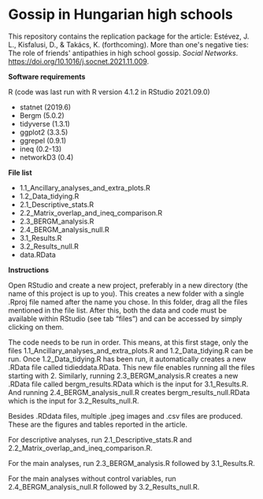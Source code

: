 # Gossip in Hungarian high schools

This repository contains the replication package for the article:
Estévez, J. L., Kisfalusi, D., & Takács, K. (forthcoming). More than one's negative ties: The role of friends' antipathies in high school gossip. *Social Networks*. https://doi.org/10.1016/j.socnet.2021.11.009.

**Software requirements**

R (code was last run with R version 4.1.2 in RStudio 2021.09.0)
- statnet (2019.6)
- Bergm (5.0.2)
- tidyverse (1.3.1)
- ggplot2 (3.3.5)
- ggrepel (0.9.1)
- ineq (0.2-13)
- networkD3 (0.4)

**File list**

- 1.1_Ancillary_analyses_and_extra_plots.R
- 1.2_Data_tidying.R
- 2.1_Descriptive_stats.R
- 2.2_Matrix_overlap_and_ineq_comparison.R
- 2.3_BERGM_analysis.R
- 2.4_BERGM_analysis_null.R
- 3.1_Results.R
- 3.2_Results_null.R
- data.RData

**Instructions**

Open RStudio and create a new project, preferably in a new directory (the name of this project is up to you). This creates a new folder with a single .Rproj file named after the name you chose. In this folder, drag all the files mentioned in the file list. After this, both the data and code must be available within RStudio (see tab “files”) and can be accessed by simply clicking on them.

The code needs to be run in order. This means, at this first stage, only the files 1.1_Ancillary_analyses_and_extra_plots.R and 1.2_Data_tidying.R can be run. Once 1.2_Data_tidying.R has been run, it automatically creates a new .RData file called tidieddata.RData. This new file enables running all the files starting with 2. Similarly, running 2.3_BERGM_analysis.R creates a new .RData file called bergm_results.RData which is the input for 3.1_Results.R. And running 2.4_BERGM_analysis_null.R creates bergm_results_null.RData which is the input for 3.2_Results_null.R.

Besides .RDdata files, multiple .jpeg images and .csv files are produced. These are the figures and tables reported in the article. 

For descriptive analyses, run  2.1_Descriptive_stats.R and 2.2_Matrix_overlap_and_ineq_comparison.R.

For the main analyses, run 2.3_BERGM_analysis.R followed by 3.1_Results.R.

For the main analyses without control variables, run 2.4_BERGM_analysis_null.R followed by 3.2_Results_null.R.
